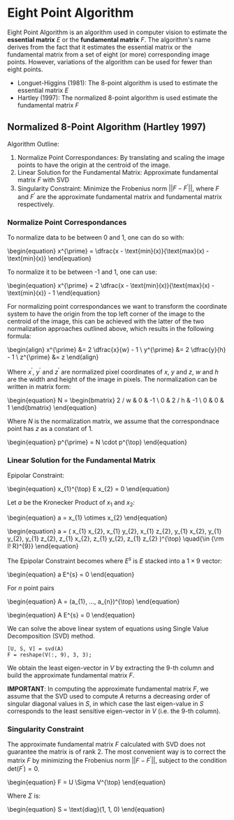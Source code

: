 # Eight Point Algorithm

Eight Point Algorithm is an algorithm used in computer vision to estimate the
**essential matrix** $E$ or the **fundamental matrix** $F$. The algorithm's
name derives from the fact that it estimates the essential matrix or the
fundamental matrix from a set of eight (or more) corresponding image points.
However, variations of the algorithm can be used for fewer than eight points.

- Longuet-Higgins (1981): The 8-point algorithm is used to estimate the
  essential matrix $E$
- Hartley (1997): The normalized 8-point algorithm is used estimate the
  fundamental matrix $F$


## Normalized 8-Point Algorithm (Hartley 1997)

Algorithm Outline:

1. Normalize Point Correspondances: By translating and scaling the image points
to have the origin at the centroid of the image.
2. Linear Solution for the Fundamental Matrix: Approximate fundamental matrix
$F$ with SVD
3. Singularity Constraint: Minimize the Frobenius norm $||F - F^{\prime} ||$,
where $F$ and $F^{\prime}$ are the approximate fundamental matrix and
fundamental matrix respectively.


### Normalize Point Correspondances

To normalize data to be between 0 and 1, one can do so with:

\begin{equation}
    x^{\prime} = \dfrac{x - \text{min}(x)}{\text{max}(x) - \text{min}(x)}
\end{equation}

To normalize it to be between -1 and 1, one can use:

\begin{equation}
    x^{\prime} = 2 \dfrac{x - \text{min}(x)}{\text{max}(x) - \text{min}(x)} - 1
\end{equation}

For normalizing point correspondances we want to transform the coordinate
system to have the origin from the top left corner of the image to the centroid
of the image, this can be achieved with the latter of the two normalization
approaches outlined above, which results in the following formula:

\begin{align}
   x^{\prime} &= 2 \dfrac{x}{w} - 1 \\
   y^{\prime} &= 2 \dfrac{y}{h} - 1 \\
   z^{\prime} &= z
\end{align}

Where $x^{\prime}$, $y^{\prime}$ and $z^{\prime}$ are normalized pixel
coordinates of $x$, $y$ and $z$, $w$ and $h$ are the width and height of the
image in pixels. The normalization can be written in matrix form:

\begin{equation}
    N = \begin{bmatrix}
       2 / w & 0 & -1 \\
       0 & 2 / h & -1 \\
       0 & 0 & 1
    \end{bmatrix}
\end{equation}

Where $N$ is the normalization matrix, we assume that the correspondnace point
has $z$ as a constant of $1$.

\begin{equation}
    p^{\prime} = N \cdot p^{\top}
\end{equation}



### Linear Solution for the Fundamental Matrix
Epipolar Constraint:

\begin{equation}
    x_{1}^{\top} E x_{2} = 0
\end{equation}


Let $a$ be the Kronecker Product of $x_{1}$ and $x_{2}$:

\begin{equation}
    a = x_{1} \otimes x_{2}
\end{equation}

\begin{equation}
    a = (
        x_{1} x_{2},
        x_{1} y_{2},
        x_{1} z_{2},
        y_{1} x_{2},
        y_{1} y_{2},
        y_{1} z_{2},
        z_{1} x_{2},
        z_{1} y_{2},
        z_{1} z_{2}
    )^{\top} \quad{\in {\rm I\! R}^{9}}
\end{equation}

The Epipolar Constraint becomes where $E^{s}$ is $E$ stacked into a $1 \times
9$ vector:

\begin{equation}
    a E^{s} = 0
\end{equation}

For $n$ point pairs

\begin{equation}
    A = (a_{1}, ..., a_{n})^{\top}
\end{equation}

\begin{equation}
    A E^{s} = 0
\end{equation}

We can solve the above linear system of equations using Single Value
Decomposition (SVD) method.


    [U, S, V] = svd(A)
    F = reshape(V(:, 9), 3, 3);

We obtain the least eigen-vector in $V$ by extracting the 9-th column and build
the approximate fundamental matrix $F$.

**IMPORTANT**: In computing the approximate fundamental matrix $F$, we assume
that the SVD used to compute $A$ returns a decreasing order of singular
diagonal values in $S$, in which case the last eigen-value in $S$ corresponds
to the least sensitive eigen-vector in $V$ (i.e. the 9-th column).


### Singularity Constraint

The approximate fundamental matrix $F$ calculated with SVD does not guarantee
the matrix is of rank 2. The most convenient way is to correct the matrix $F$
by minimizing the Frobenius norm $|| F - F^{\prime} ||$, subject to the
condition $\text{det}(F^{\prime}) = 0$.

\begin{equation}
    F = U \Sigma V^{\top}
\end{equation}

Where $\Sigma$ is:

\begin{equation}
    S = \text{diag}(1, 1, 0)
\end{equation}
